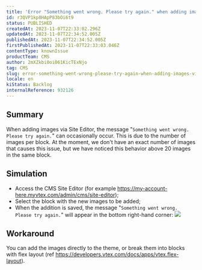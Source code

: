 ```yaml
---
title: 'Error "Something went wrong. Please try again." when adding images via Site Editor'
id: r3QVP1kp8HApP83bOi6t9
status: PUBLISHED
createdAt: 2023-11-07T22:33:02.296Z
updatedAt: 2023-11-07T22:34:52.005Z
publishedAt: 2023-11-07T22:34:52.005Z
firstPublishedAt: 2023-11-07T22:33:03.046Z
contentType: knownIssue
productTeam: CMS
author: 2mXZkbi0oi061KicTExNjo
tag: CMS
slug: error-something-went-wrong-please-try-again-when-adding-images-via-site-editor
locale: en
kiStatus: Backlog
internalReference: 932126
---
```


## Summary


When adding images via Site Editor, the message "`Something went wrong. Please try again.`" can occasionally occur.
This is due to the number of images per block. At the moment, we don't have an exact number of images that causes this issue, but we have noticed this behavior above 20 images in the same block.


##

## Simulation



- Access the CMS Site Editor (for example https://my-account-here.myvtex.com/admin/cms/site-editor);
- Select the block with the new images to be added;
- When the addition is saved, the message "`Something went wrong. Please try again.`" will appear in the bottom right-hand corner:
 ![](https://vtexhelp.zendesk.com/attachments/token/97C4wewa6iz3f7bsmHtdnXu1H/?name=image.png)


##

## Workaround


You can add the images directly to the theme, or break them into blocks with flex layout (ref https://developers.vtex.com/docs/apps/vtex.flex-layout).




